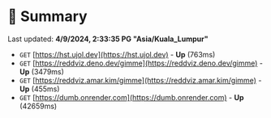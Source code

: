 # 📖 Summary
Last updated: **4/9/2024, 2:33:35 PG "Asia/Kuala_Lumpur"**

- `GET` [https://hst.ujol.dev](https://hst.ujol.dev) - **Up** (763ms)
- `GET` [https://reddviz.deno.dev/gimme](https://reddviz.deno.dev/gimme) - **Up** (3479ms)
- `GET` [https://reddviz.amar.kim/gimme](https://reddviz.amar.kim/gimme) - **Up** (455ms)
- `GET` [https://dumb.onrender.com](https://dumb.onrender.com) - **Up** (42659ms)

